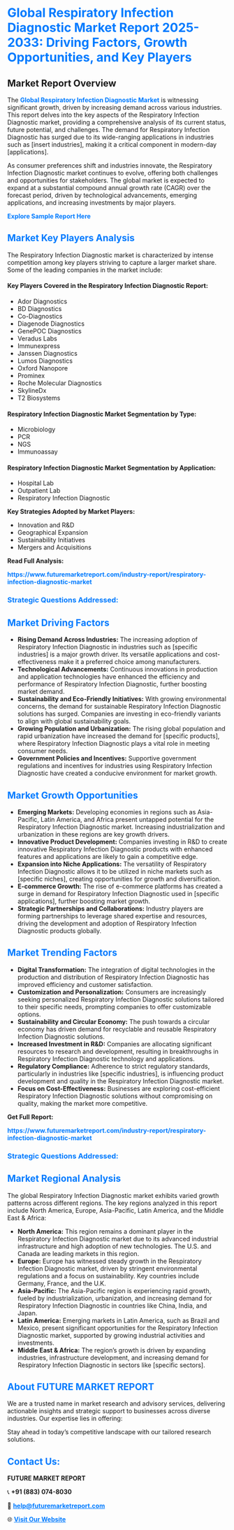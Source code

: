 <h1 style="color: #007BFF;">Global Respiratory Infection Diagnostic Market Report 2025-2033: Driving Factors, Growth Opportunities, and Key Players</h1>

<section id="overview">
<h2>Market Report Overview</h2>
<p>The <a href="https://www.futuremarketreport.com/industry-report/respiratory-infection-diagnostic-market" style="color: #007BFF; text-decoration: none;"><strong>Global Respiratory Infection Diagnostic Market</strong></a> is witnessing significant growth, driven by increasing demand across various industries. This report delves into the key aspects of the Respiratory Infection Diagnostic market, providing a comprehensive analysis of its current status, future potential, and challenges. The demand for Respiratory Infection Diagnostic has surged due to its wide-ranging applications in industries such as [insert industries], making it a critical component in modern-day [applications].</p>
<p>As consumer preferences shift and industries innovate, the Respiratory Infection Diagnostic market continues to evolve, offering both challenges and opportunities for stakeholders. The global market is expected to expand at a substantial compound annual growth rate (CAGR) over the forecast period, driven by technological advancements, emerging applications, and increasing investments by major players.</p>
</section>

<section id="overview">
<p><a href="https://www.futuremarketreport.com/request-sample/reportId=123844" style="color: #007BFF; text-decoration: none;"><strong>Explore Sample Report Here</strong></a></p>
</section>

<section id="key-players">
<h2 style="color: #007BFF;">Market Key Players Analysis</h2>
<p>The Respiratory Infection Diagnostic market is characterized by intense competition among key players striving to capture a larger market share. Some of the leading companies in the market include:</p>
<h4>Key Players Covered in the Respiratory Infection Diagnostic Report:</h4>
<ul><li>Ador Diagnostics</li><li>BD Diagnostics</li><li>Co-Diagnostics</li><li>Diagenode Diagnostics</li><li>GenePOC Diagnostics</li><li>Veradus Labs</li><li>Immunexpress</li><li>Janssen Diagnostics</li><li>Lumos Diagnostics</li><li>Oxford Nanopore</li><li>Prominex</li><li>Roche Molecular Diagnostics</li><li>SkylineDx</li><li>T2 Biosystems</li></ul>
<h4>Respiratory Infection Diagnostic Market Segmentation by Type:</h4>
<ul><li>Microbiology</li><li>PCR</li><li>NGS</li><li>Immunoassay</li></ul>

<h4>Respiratory Infection Diagnostic Market Segmentation by Application:</h4>
<ul><li>Hospital Lab</li><li>Outpatient Lab</li><li>Respiratory Infection Diagnostic</li></ul>
<p><strong>Key Strategies Adopted by Market Players:</strong></p>
<ul>
<li>Innovation and R&D</li>
<li>Geographical Expansion</li>
<li>Sustainability Initiatives</li>
<li>Mergers and Acquisitions</li>
</ul>
</section>

<section>
<p><strong>Read Full Analysis: </strong></p><a href="https://www.futuremarketreport.com/industry-report/respiratory-infection-diagnostic-market" style="color: #007BFF; text-decoration: none;"><strong>https://www.futuremarketreport.com/industry-report/respiratory-infection-diagnostic-market</strong></a>
<h3 style="color: #007BFF;">Strategic Questions Addressed:</h3>
</section>

<section id="driving-factors">
<h2 style="color: #007BFF;">Market Driving Factors</h2>
<ul>
<li><strong>Rising Demand Across Industries:</strong> The increasing adoption of Respiratory Infection Diagnostic in industries such as [specific industries] is a major growth driver. Its versatile applications and cost-effectiveness make it a preferred choice among manufacturers.</li>
<li><strong>Technological Advancements:</strong> Continuous innovations in production and application technologies have enhanced the efficiency and performance of Respiratory Infection Diagnostic, further boosting market demand.</li>
<li><strong>Sustainability and Eco-Friendly Initiatives:</strong> With growing environmental concerns, the demand for sustainable Respiratory Infection Diagnostic solutions has surged. Companies are investing in eco-friendly variants to align with global sustainability goals.</li>
<li><strong>Growing Population and Urbanization:</strong> The rising global population and rapid urbanization have increased the demand for [specific products], where Respiratory Infection Diagnostic plays a vital role in meeting consumer needs.</li>
<li><strong>Government Policies and Incentives:</strong> Supportive government regulations and incentives for industries using Respiratory Infection Diagnostic have created a conducive environment for market growth.</li>
</ul>
</section>

<section id="growth-opportunities">
<h2 style="color: #007BFF;">Market Growth Opportunities</h2>
<ul>
<li><strong>Emerging Markets:</strong> Developing economies in regions such as Asia-Pacific, Latin America, and Africa present untapped potential for the Respiratory Infection Diagnostic market. Increasing industrialization and urbanization in these regions are key growth drivers.</li>
<li><strong>Innovative Product Development:</strong> Companies investing in R&D to create innovative Respiratory Infection Diagnostic products with enhanced features and applications are likely to gain a competitive edge.</li>
<li><strong>Expansion into Niche Applications:</strong> The versatility of Respiratory Infection Diagnostic allows it to be utilized in niche markets such as [specific niches], creating opportunities for growth and diversification.</li>
<li><strong>E-commerce Growth:</strong> The rise of e-commerce platforms has created a surge in demand for Respiratory Infection Diagnostic used in [specific applications], further boosting market growth.</li>
<li><strong>Strategic Partnerships and Collaborations:</strong> Industry players are forming partnerships to leverage shared expertise and resources, driving the development and adoption of Respiratory Infection Diagnostic products globally.</li>
</ul>
</section>

<section id="trending-factors">
<h2 style="color: #007BFF;">Market Trending Factors</h2>
<ul>
<li><strong>Digital Transformation:</strong> The integration of digital technologies in the production and distribution of Respiratory Infection Diagnostic has improved efficiency and customer satisfaction.</li>
<li><strong>Customization and Personalization:</strong> Consumers are increasingly seeking personalized Respiratory Infection Diagnostic solutions tailored to their specific needs, prompting companies to offer customizable options.</li>
<li><strong>Sustainability and Circular Economy:</strong> The push towards a circular economy has driven demand for recyclable and reusable Respiratory Infection Diagnostic solutions.</li>
<li><strong>Increased Investment in R&D:</strong> Companies are allocating significant resources to research and development, resulting in breakthroughs in Respiratory Infection Diagnostic technology and applications.</li>
<li><strong>Regulatory Compliance:</strong> Adherence to strict regulatory standards, particularly in industries like [specific industries], is influencing product development and quality in the Respiratory Infection Diagnostic market.</li>
<li><strong>Focus on Cost-Effectiveness:</strong> Businesses are exploring cost-efficient Respiratory Infection Diagnostic solutions without compromising on quality, making the market more competitive.</li>
</ul>
</section>

<section>
<p><strong>Get Full Report: </strong></p><a href="https://www.futuremarketreport.com/industry-report/respiratory-infection-diagnostic-market" style="color: #007BFF; text-decoration: none;"><strong>https://www.futuremarketreport.com/industry-report/respiratory-infection-diagnostic-market</strong></a>
<h3 style="color: #007BFF;">Strategic Questions Addressed:</h3>
</section>


<section id="regional-analysis">
<h2 style="color: #007BFF;">Market Regional Analysis</h2>
<p>The global Respiratory Infection Diagnostic market exhibits varied growth patterns across different regions. The key regions analyzed in this report include North America, Europe, Asia-Pacific, Latin America, and the Middle East & Africa:</p>
<ul>
<li><strong>North America:</strong> This region remains a dominant player in the Respiratory Infection Diagnostic market due to its advanced industrial infrastructure and high adoption of new technologies. The U.S. and Canada are leading markets in this region.</li>
<li><strong>Europe:</strong> Europe has witnessed steady growth in the Respiratory Infection Diagnostic market, driven by stringent environmental regulations and a focus on sustainability. Key countries include Germany, France, and the U.K.</li>
<li><strong>Asia-Pacific:</strong> The Asia-Pacific region is experiencing rapid growth, fueled by industrialization, urbanization, and increasing demand for Respiratory Infection Diagnostic in countries like China, India, and Japan.</li>
<li><strong>Latin America:</strong> Emerging markets in Latin America, such as Brazil and Mexico, present significant opportunities for the Respiratory Infection Diagnostic market, supported by growing industrial activities and investments.</li>
<li><strong>Middle East & Africa:</strong> The region’s growth is driven by expanding industries, infrastructure development, and increasing demand for Respiratory Infection Diagnostic in sectors like [specific sectors].</li>
</ul>
</section>

<footer>
<h2 style="color: #007BFF;">About FUTURE MARKET REPORT</h2>
<p>We are a trusted name in market research and advisory services, delivering actionable insights and strategic support to businesses across diverse industries. Our expertise lies in offering:</p>

<p>Stay ahead in today’s competitive landscape with our tailored research solutions.</p>

<h2 style="color: #007BFF;">Contact Us:</h2>
<p><strong>FUTURE MARKET REPORT</strong></p>
<p>📞 <strong>+91 (883) 074-8030</strong></p>
<p>📧 <strong><a href="mailto:help@futuremarketreport.com" style="color: #007BFF;">help@futuremarketreport.com</a></strong></p>
<p>🌐 <strong><a href="https://www.futuremarketreport.com/" style="color: #007BFF;">Visit Our Website</a></strong></p>
</footer>